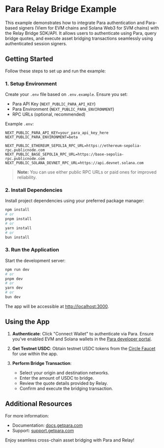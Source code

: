 # Para Relay Bridge Example

This example demonstrates how to integrate Para authentication and Para-based signers (Viem for EVM chains and Solana
Web3 for SVM chains) with the Relay Bridge SDK/API. It allows users to authenticate using Para, query bridge quotes, and
execute asset bridging transactions seamlessly using authenticated session signers.

## Getting Started

Follow these steps to set up and run the example:

### 1. Setup Environment

Create your `.env` file based on `.env.example`. Ensure you set:

- Para API Key (`NEXT_PUBLIC_PARA_API_KEY`)
- Para Environment (`NEXT_PUBLIC_PARA_ENVIRONMENT`)
- RPC URLs (optional, recommended)

Example `.env`:

```env
NEXT_PUBLIC_PARA_API_KEY=your_para_api_key_here
NEXT_PUBLIC_PARA_ENVIRONMENT=beta

NEXT_PUBLIC_ETHEREUM_SEPOLIA_RPC_URL=https://ethereum-sepolia-rpc.publicnode.com
NEXT_PUBLIC_BASE_SEPOLIA_RPC_URL=https://base-sepolia-rpc.publicnode.com
NEXT_PUBLIC_SOLANA_DEVNET_RPC_URL=https://api.devnet.solana.com
```

> **Note:** You can use either public RPC URLs or paid ones for improved reliability.

### 2. Install Dependencies

Install project dependencies using your preferred package manager:

```bash
npm install
# or
pnpm install
# or
yarn install
# or
bun install
```

### 3. Run the Application

Start the development server:

```bash
npm run dev
# or
pnpm dev
# or
yarn dev
# or
bun dev
```

The app will be accessible at [http://localhost:3000](http://localhost:3000).

## Using the App

1. **Authenticate**: Click "Connect Wallet" to authenticate via Para. Ensure you've enabled EVM and Solana wallets in
   the [Para developer portal](https://developer.getpara.com).

2. **Get Testnet USDC**: Obtain testnet USDC tokens from the [Circle Faucet](https://faucet.circle.com/) for use within
   the app.

3. **Perform Bridge Transaction**:

   - Select your origin and destination networks.
   - Enter the amount of USDC to bridge.
   - Review the quote details provided by Relay.
   - Confirm and execute the bridging transaction.

## Additional Resources

For more information:

- Documentation: [docs.getpara.com](https://docs.getpara.com)
- Support: [support.getpara.com](https://support.getpara.com)

Enjoy seamless cross-chain asset bridging with Para and Relay!
